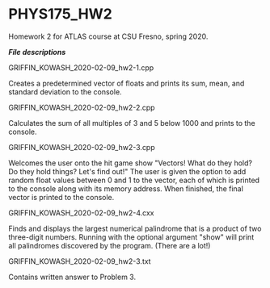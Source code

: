 # PHYS175_HW2
Homework 2 for ATLAS course at CSU Fresno, spring 2020.


_______File descriptions_______

GRIFFIN_KOWASH_2020-02-09_hw2-1.cpp

Creates a predetermined vector of floats and prints its sum, mean, and standard deviation to the console.
 
 
GRIFFIN_KOWASH_2020-02-09_hw2-2.cpp

Calculates the sum of all multiples of 3 and 5 below 1000 and prints to the console.
  

GRIFFIN_KOWASH_2020-02-09_hw2-3.cpp

Welcomes the user onto the hit game show "Vectors! What do they hold? Do they hold things? Let's find out!"
The user is given the option to add random float values between 0 and 1 to the vector, each of which is printed
to the console along with its memory address. When finished, the final vector is printed to the console.
  
  
GRIFFIN_KOWASH_2020-02-09_hw2-4.cxx

Finds and displays the largest numerical palindrome that is a product of two three-digit numbers.
Running with the optional argument "show" will print all palindromes discovered by the program. (There are a lot!)
  
  
GRIFFIN_KOWASH_2020-02-09_hw2-3.txt

Contains written answer to Problem 3.


  
